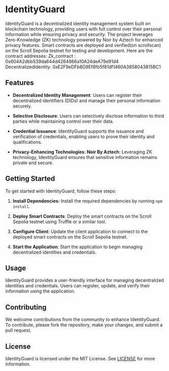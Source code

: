 # IdentityGuard

IdentityGuard is a decentralized identity management system built on blockchain technology, providing users with full control over their personal information while ensuring privacy and security. The project leverages Zero-Knowledge (ZK) technology powered by Noir by Aztech for enhanced privacy features. Smart contracts are deployed and verified(on scrollscan) on the Scroll Sepolia testnet for testing and development.
Here are the contract addresses:
Zk_contract : 0x604A2dbb539da644d4264866a10A24deA79e91d4
DecentralizedIdentity: 0xE2F9eDFb8D9Ef8fb5f81df1460A3858043815BC1

## Features

- **Decentralized Identity Management**: Users can register their decentralized identifiers (DIDs) and manage their personal information securely.

- **Selective Disclosure**: Users can selectively disclose information to third parties while maintaining control over their data.

- **Credential Issuance**: IdentityGuard supports the issuance and verification of credentials, enabling users to prove their identity and qualifications.

- **Privacy-Enhancing Technologies: Noir By Aztech**: Leveraging ZK technology, IdentityGuard ensures that sensitive information remains private and secure.


## Getting Started

To get started with IdentityGuard, follow these steps:

1. **Install Dependencies**: Install the required dependencies by running `npm install`.

2. **Deploy Smart Contracts**: Deploy the smart contracts on the Scroll Sepolia testnet using Truffle or a similar tool.

3. **Configure Client**: Update the client application to connect to the deployed smart contracts on the Scroll Sepolia testnet.

4. **Start the Application**: Start the application to begin managing decentralized identities and credentials.

## Usage

IdentityGuard provides a user-friendly interface for managing decentralized identities and credentials. Users can register, update, and verify their information using the application.

## Contributing

We welcome contributions from the community to enhance IdentityGuard. To contribute, please fork the repository, make your changes, and submit a pull request.

## License

IdentityGuard is licensed under the MIT License. See [LICENSE](LICENSE) for more information.
